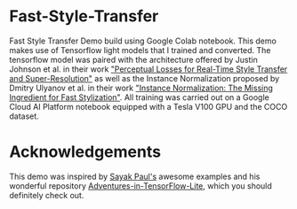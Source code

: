 # Fast-Style-Transfer
Fast Style Transfer Demo build using Google Colab notebook.
This demo makes use of Tensorflow light models that I trained and converted.
The tensorflow model was paired with the architecture offered by Justin Johnson et al. in their 
work <a href="https://arxiv.org/pdf/1603.08155.pdf">"Perceptual Losses for Real-Time Style Transfer and Super-Resolution"</a> as well as the 
Instance Normalization proposed by Dmitry Ulyanov et al. in their work <a href="https://arxiv.org/pdf/1607.08022.pdf">"Instance Normalization: The Missing Ingredient for Fast Stylization"</a>.
All training was carried out on a Google Cloud AI Platform notebook equipped with a Tesla V100 GPU and the COCO dataset.

# Acknowledgements
This demo was inspired by <a href="https://github.com/sayakpaul">Sayak Paul's</a> awesome examples and his wonderful repository <a href="https://github.com/sayakpaul/Adventures-in-TensorFlow-Lite">Adventures-in-TensorFlow-Lite</a>, which you should definitely check out.

